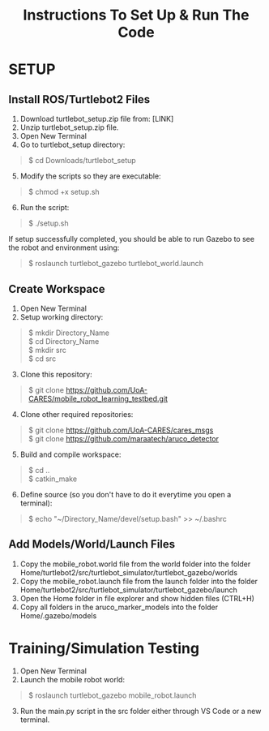 <h1 align="center">
  <br>
Instructions To Set Up & Run The Code
  <br>
 </h1>

# SETUP
## Install ROS/Turtlebot2 Files
1. Download turtlebot_setup.zip file from: [LINK]
2. Unzip turtlebot_setup.zip file.
3. Open New Terminal
4. Go to turtlebot_setup directory:
> $ cd Downloads/turtlebot_setup	
5. Modify the scripts so they are executable:
> $ chmod +x setup.sh
6. Run the script:
> $ ./setup.sh

If setup successfully completed, you should be able to run Gazebo to see the robot and environment using:
> $ roslaunch turtlebot_gazebo turtlebot_world.launch

## Create Workspace

1. Open New Terminal
2. Setup working directory:
> $ mkdir Directory_Name\
> $ cd Directory_Name\
> $ mkdir src\
> $ cd src
3. Clone this repository:
> $ git clone https://github.com/UoA-CARES/mobile_robot_learning_testbed.git
4. Clone other required repositories:
> $ git clone https://github.com/UoA-CARES/cares_msgs \
> $ git clone https://github.com/maraatech/aruco_detector
5. Build and compile workspace:
> $ cd .. \
> $ catkin_make
6. Define source (so you don't have to do it everytime you open a terminal):
> $ echo "~/Directory_Name/devel/setup.bash" >> ~/.bashrc


## Add Models/World/Launch Files
1. Copy the mobile_robot.world file from the world folder into the folder Home/turtlebot2/src/turtlebot_simulator/turtlebot_gazebo/worlds
2. Copy the mobile_robot.launch file from the launch folder into the folder Home/turtlebot2/src/turtlebot_simulator/turtlebot_gazebo/launch
3. Open the Home folder in file explorer and show hidden files (CTRL+H)
4. Copy all folders in the aruco_marker_models into the folder Home/.gazebo/models 

# Training/Simulation Testing
1. Open New Terminal
2. Launch the mobile robot world:
> $ roslaunch turtlebot_gazebo mobile_robot.launch
3. Run the main.py script in the src folder either through VS Code or a new terminal.

